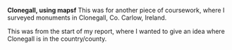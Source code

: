 <b>Clonegall, using mapsf</b>
This was for another piece of coursework, where I surveyed monuments in Clonegall, Co. Carlow, Ireland.

This was from the start of my report, where I wanted to give an idea where Clonegall is in the country/county.


